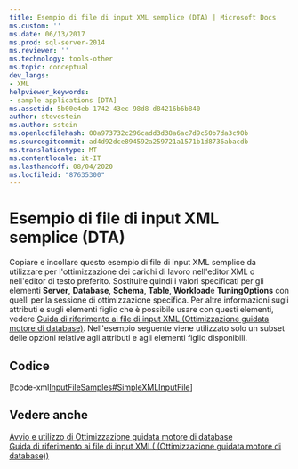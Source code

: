 ```yaml
---
title: Esempio di file di input XML semplice (DTA) | Microsoft Docs
ms.custom: ''
ms.date: 06/13/2017
ms.prod: sql-server-2014
ms.reviewer: ''
ms.technology: tools-other
ms.topic: conceptual
dev_langs:
- XML
helpviewer_keywords:
- sample applications [DTA]
ms.assetid: 5b00e4eb-1742-43ec-98d8-d84216b6b840
author: stevestein
ms.author: sstein
ms.openlocfilehash: 00a973732c296cadd3d38a6ac7d9c50b7da3c90b
ms.sourcegitcommit: ad4d92dce894592a259721a1571b1d8736abacdb
ms.translationtype: MT
ms.contentlocale: it-IT
ms.lasthandoff: 08/04/2020
ms.locfileid: "87635300"
---
```

# <a name="simple-xml-input-file-sample-dta"></a>Esempio di file di input XML semplice (DTA)
  Copiare e incollare questo esempio di file di input XML semplice da utilizzare per l'ottimizzazione dei carichi di lavoro nell'editor XML o nell'editor di testo preferito. Sostituire quindi i valori specificati per gli elementi **Server**, **Database**, **Schema**, **Table**, **Workload**e **TuningOptions** con quelli per la sessione di ottimizzazione specifica. Per altre informazioni sugli attributi e sugli elementi figlio che è possibile usare con questi elementi, vedere [Guida di riferimento ai file di input XML &#40;Ottimizzazione guidata motore di database&#41;](xml-input-file-reference-database-engine-tuning-advisor.md). Nell'esempio seguente viene utilizzato solo un subset delle opzioni relative agli attributi e agli elementi figlio disponibili.  
  
## <a name="code"></a>Codice  
 [!code-xml[InputFileSamples#SimpleXMLInputFile](../../snippets/xml/SQL14/dta_xml/inputfilesamples/xml/dta_xml_input_file_samples.xml#simplexmlinputfile)]  
  
## <a name="see-also"></a>Vedere anche  
 [Avvio e utilizzo di Ottimizzazione guidata motore di database](../../relational-databases/performance/start-and-use-the-database-engine-tuning-advisor.md)   
 [Guida di riferimento ai file di input XML&#40; (Ottimizzazione guidata motore di database)&#41;](xml-input-file-reference-database-engine-tuning-advisor.md)  
  
  
